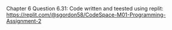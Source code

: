 Chapter 6 Question 6.31: Code written and teested using replit: https://replit.com/@sgordon58/CodeSpace-M01-Programming-Assignment-2 
